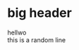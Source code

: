 <h1> big header  </h1>

<body>
  <marque> hellwo </marque>
  <br>
<p1>this is a random line </p1>

</body>
